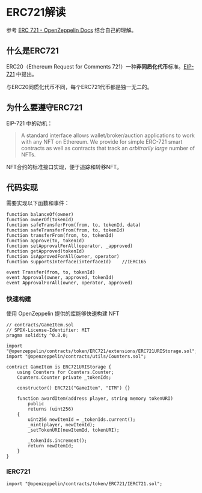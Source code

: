 # ERC721解读

参考 [ERC 721 - OpenZeppelin Docs](https://docs.openzeppelin.com/contracts/4.x/api/token/erc721) 结合自己的理解。

## 什么是ERC721

ERC20（Ethereum Request for Comments 721）一种**非同质化代币**标准。[EIP-721](https://github.com/ethereum/EIPs/blob/master/EIPS/eip-721.md) 中提出。

与ERC20同质化代币不同，每个ERC721代币都是独一无二的。

## 为什么要遵守ERC721

EIP-721 中的动机：

> A standard interface allows wallet/broker/auction applications to work with any NFT on Ethereum. We provide for simple ERC-721 smart contracts as well as contracts that track an *arbitrarily large* number of NFTs.

NFT合约的标准接口实现，便于追踪和转移NFT。

## 代码实现

需要实现以下函数和事件：

```solidity
function balanceOf(owner)
function ownerOf(tokenId)
function safeTransferFrom(from, to, tokenId, data)
function safeTransferFrom(from, to, tokenId)
function transferFrom(from, to, tokenId)
function approve(to, tokenId)
function setApprovalForAll(operator, _approved)
function getApproved(tokenId)
function isApprovedForAll(owner, operator)
function supportsInterface(interfaceId)    //IERC165

event Transfer(from, to, tokenId)
event Approval(owner, approved, tokenId)
event ApprovalForAll(owner, operator, approved)
```

### 快速构建

使用 OpenZeppelin 提供的库能够快速构建 NFT

```solidity
// contracts/GameItem.sol
// SPDX-License-Identifier: MIT
pragma solidity ^0.8.0;

import "@openzeppelin/contracts/token/ERC721/extensions/ERC721URIStorage.sol";
import "@openzeppelin/contracts/utils/Counters.sol";

contract GameItem is ERC721URIStorage {
    using Counters for Counters.Counter;
    Counters.Counter private _tokenIds;

    constructor() ERC721("GameItem", "ITM") {}

    function awardItem(address player, string memory tokenURI)
        public
        returns (uint256)
    {
        uint256 newItemId = _tokenIds.current();
        _mint(player, newItemId);
        _setTokenURI(newItemId, tokenURI);

        _tokenIds.increment();
        return newItemId;
    }
}
```

### IERC721

```solidity
import "@openzeppelin/contracts/token/ERC721/IERC721.sol";
```


